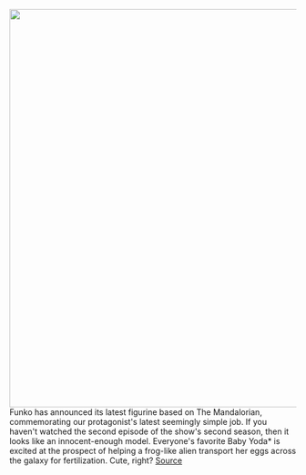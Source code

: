 <img src='https://cdn.vox-cdn.com/thumbor/pNOCSvcayLoszkOwEbvx2J6C8Ds=/0x58:2020x1210/1200x800/filters:focal(881x377:1203x699)/cdn.vox-cdn.com/uploads/chorus_image/image/67764744/funko_pop_child_with_egg_canister_box_98hht975.0.jpg' width='700px' /><br/>
Funko has announced its latest figurine based on The Mandalorian, commemorating our protagonist's latest seemingly simple job. If you haven't watched the second episode of the show's second season, then it looks like an innocent-enough model. Everyone's favorite Baby Yoda* is excited at the prospect of helping a frog-like alien transport her eggs across the galaxy for fertilization. Cute, right?
<a href='https://www.theverge.com/2020/11/10/21558244/funko-pop-the-mandalorian-the-child-egg-canister-baby-yoda'> Source <a/>